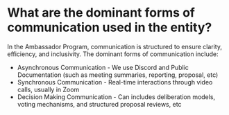 # What are the dominant forms of communication used in the entity?

In the Ambassador Program, communication is structured to ensure clarity, efficiency, and inclusivity. The dominant forms of communication include:



* Asynchronous Communication - We use Discord and Public Documentation (such as meeting summaries, reporting, proposal, etc)
* Synchronous Communication - Real-time interactions through video calls, usually in Zoom
* Decision Making Communication - Can includes deliberation models, voting mechanisms, and structured proposal reviews, etc
